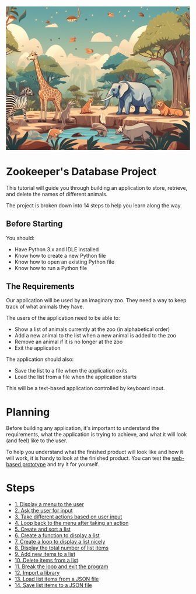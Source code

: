 ![Cover image](images/zoo.jpg)

# Zookeeper's Database Project

This tutorial will guide you through building an application to store, retrieve, and delete the names of different animals.

The project is broken down into 14 steps to help you learn along the way.

## Before Starting

You should:

- Have Python 3.x and IDLE installed
- Know how to create a new Python file
- Know how to open an existing Python file
- Know how to run a Python file

## The Requirements

Our application will be used by an imaginary zoo. They need a way to keep track of what animals they have.

The users of the application need to be able to:

- Show a list of animals currently at the zoo (in alphabetical order)
- Add a new animal to the list when a new animal is added to the zoo
- Remove an animal if it is no longer at the zoo
- Exit the application

The application should also:

- Save the list to a file when the application exits
- Load the list from a file when the application starts

This will be a text-based application controlled by keyboard input.

# Planning

Before building any application, it's important to understand the requirements, what the application is trying to achieve, and what it will look (and feel) like to the user.

To help you understand what the finished product will look like and how it will work, it is handy to look at the finished product. You can test the [web-based prototype](sample/jsanimals.html) and try it for yourself.

# Steps

- [1. Display a menu to the user](step1.md)
- [2. Ask the user for input](step2.md)
- [3. Take different actions based on user input](step3.md)
- [4. Loop back to the menu after taking an action](step4.md)
- [5. Create and sort a list](step5.md)
- [6. Create a function to display a list](step6.md)
- [7. Create a loop to display a list nicely](step7.md)
- [8. Display the total number of list items](step8.md)
- [9. Add new items to a list](step9.md)
- [10. Delete items from a list](step10.md)
- [11. Break the loop and exit the program](step11.md)
- [12. Import a library](step12.md)
- [13. Load list items from a JSON file](step13.md)
- [14. Save list items to a JSON file](step14.md)
